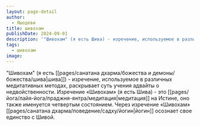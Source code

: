 ```yaml
---
layout: page-detail
author:
  - Яшодеви
title: шивохам
publishDate: 2024-09-01
description: '"Шивохам" (я есть Шива) - изречение, используемое в различных медитативных методах, раскрывает суть учения адвайты о недвойственности.'
tags:
  - шивохам
image:
---
```

"Шивохам" (я есть [[pages/санатана дхарма/божества и демоны/божества/шива|шива]]) - изречение, используемое в различных медитативных методах, раскрывает суть учения адвайты о недвойственности. Изречение «Шивохам» (я есть Шива) - это [[pages/йога/лайя-йога/праджня-янтра/медитация|медитация]] на Истине, оно также именуется четвертым состоянием. Через изречение «Шивохам» [[pages/санатана дхарма/поведение/садху/йогин|йогин]] осознает свое единство с Шивой.

